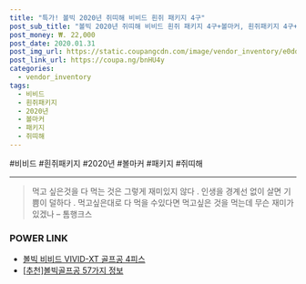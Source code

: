 ```yaml
--- 
title: "특가! 볼빅 2020년 쥐띠해 비비드 흰쥐 패키지 4구" 
post_sub_title: "볼빅 2020년 쥐띠해 비비드 흰쥐 패키지 4구+볼마커, 흰쥐패키지 4구+볼마커" 
post_money: ₩. 22,000 
post_date: 2020.01.31 
post_img_url: https://static.coupangcdn.com/image/vendor_inventory/e0dd/19db70b86b4e955de1fe52c0ff00a4e23ebf6db24190d1d908b303e26c7f.jpg 
post_link_url: https://coupa.ng/bnHU4y 
categories: 
  - vendor_inventory 
tags: 
  - 비비드 
  - 흰쥐패키지 
  - 2020년 
  - 볼마커 
  - 패키지 
  - 쥐띠해 
--- 
```

  #비비드 #흰쥐패키지 #2020년 #볼마커 #패키지 #쥐띠해 
<hr> 

> 먹고 싶은것을 다 먹는 것은 그렇게 재미있지 않다 . 인생을 경계선 없이 살면 기쁨이 덜하다 . 먹고싶은대로 다 먹을 수있다면 먹고싶은 것을 먹는데 무슨 재미가 있겠나 – 톰행크스 


### POWER LINK

* <a href="https://blog.naver.com/sakai111/221784227209" target="_blank">볼빅 비비드 VIVID-XT 골프공 4피스</a>
* <a href="https://blog.naver.com/fasyy4321/221790880232" target="_blank">[추천]볼빅골프공 57가지 정보</a>
